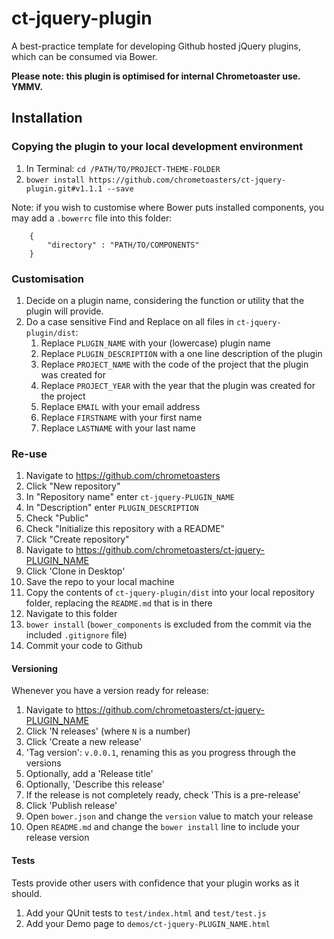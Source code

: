 # ct-jquery-plugin

A best-practice template for developing Github hosted jQuery plugins, which can be consumed via Bower.

__Please note: this plugin is optimised for internal Chrometoaster use. YMMV.__

## Installation

### Copying the plugin to your local development environment

1. In Terminal: `cd /PATH/TO/PROJECT-THEME-FOLDER`
1. `bower install https://github.com/chrometoasters/ct-jquery-plugin.git#v1.1.1 --save`

Note: if you wish to customise where Bower puts installed components, you may add a `.bowerrc` file into this folder:

        {
            "directory" : "PATH/TO/COMPONENTS"
        }

### Customisation

1. Decide on a plugin name, considering the function or utility that the plugin will provide.
1. Do a case sensitive Find and Replace on all files in `ct-jquery-plugin/dist`:
    1. Replace `PLUGIN_NAME` with your (lowercase) plugin name
    1. Replace `PLUGIN_DESCRIPTION` with a one line description of the plugin
    1. Replace `PROJECT_NAME` with the code of the project that the plugin was created for
    1. Replace `PROJECT_YEAR` with the year that the plugin was created for the project
    1. Replace `EMAIL` with your email address
    1. Replace `FIRSTNAME` with your first name
    1. Replace `LASTNAME` with your last name

### Re-use

1. Navigate to <https://github.com/chrometoasters>
1. Click "New repository"
1. In "Repository name" enter `ct-jquery-PLUGIN_NAME`
1. In "Description" enter `PLUGIN_DESCRIPTION`
1. Check "Public"
1. Check "Initialize this repository with a README"
1. Click "Create repository"
1. Navigate to <https://github.com/chrometoasters/ct-jquery-PLUGIN_NAME>
1. Click 'Clone in Desktop'
1. Save the repo to your local machine
1. Copy the contents of `ct-jquery-plugin/dist` into your local repository folder, replacing the `README.md` that is in there
1. Navigate to this folder
1. `bower install` (`bower_components` is excluded from the commit via the included `.gitignore` file)
1. Commit your code to Github

#### Versioning

Whenever you have a version ready for release:

1. Navigate to <https://github.com/chrometoasters/ct-jquery-PLUGIN_NAME>
1. Click 'N releases' (where `N` is a number)
1. Click 'Create a new release'
1. 'Tag version': `v.0.0.1`, renaming this as you progress through the versions
1. Optionally, add a 'Release title'
1. Optionally, 'Describe this release'
1. If the release is not completely ready, check 'This is a pre-release'
1. Click 'Publish release'
1. Open `bower.json` and change the `version` value to match your release
1. Open `README.md` and change the `bower install` line to include your release version

#### Tests

Tests provide other users with confidence that your plugin works as it should.

1. Add your QUnit tests to `test/index.html` and `test/test.js`
1. Add your Demo page to `demos/ct-jquery-PLUGIN_NAME.html`
